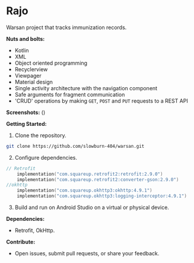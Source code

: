 # Rajo
Warsan project that tracks immunization records.

**Nuts and bolts:**
- Kotlin
- XML
- Object oriented programming
- Recyclerview
- Viewpager
- Material design
- Single activity architecture with the navigation component
- Safe arguments for fragment communication
- 'CRUD' operations by making ```GET```, ```POST``` and ```PUT``` requests to a REST API

**Screenshots:**
()



 **Getting Started:**
1. Clone the repository.
```bash
git clone https://github.com/slowburn-404/warsan.git
```
2. Configure dependencies.
```kotlin
// Retrofit
    implementation("com.squareup.retrofit2:retrofit:2.9.0")
    implementation("com.squareup.retrofit2:converter-gson:2.9.0")
//okhttp
    implementation("com.squareup.okhttp3:okhttp:4.9.1")
    implementation("com.squareup.okhttp3:logging-interceptor:4.9.1")
```
3. Build and run on Android Studio on a virtual or physical device.

**Dependencies:**
- Retrofit, OkHttp.

**Contribute:**
- Open issues, submit pull requests, or share your feedback.

